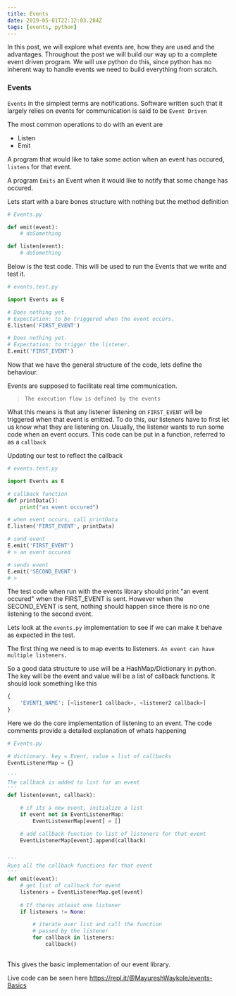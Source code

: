 ```yaml
---
title: Events
date: 2019-05-01T22:12:03.284Z
tags: [events, python]
---
```


In this post, we will explore what events are, how they are used and the advantages. Throughout the post we will build our way up to a complete event driven program.
We will use python do this, since python has no inherent way to handle events we need to build everything from scratch.


### Events
`Events` in the simplest terms are notifications.
Software written such that it largely relies on events for communication is said to be `Event Driven`

The most common operations to do with an event are

* Listen
* Emit

A program that would like to take some action when an event has occured, `listens` for that event.

A program `Emits` an Event when it would like to notify that some change has occured.


Lets start with a bare bones structure with nothing but the method definition
```python
# Events.py

def emit(event):
    # doSomething

def listen(event):
    # doSomething
```


Below is the test code. This will be used to run the Events that we write and test it.
```python
# events.test.py

import Events as E

# Does nothing yet.
# Expectation: to be triggered when the event occurs.
E.listen('FIRST_EVENT')

# Does nothing yet.
# Expectation: to trigger the listener.
E.emit('FIRST_EVENT')
```

Now that we have the general structure of the code, lets define the behaviour.

Events are supposed to facilitate real time communication.
> `The execution flow is defined by the events`

What this means is that any listener listening on `FIRST_EVENT` will be triggered when that event is emitted. To do this, our listeners have to first let us know what they are listening on. Usually, the listener wants to run some code when an event occurs. This code can be put in a function, referred to as a `callback`

Updating our test to reflect the callback
```python
# events.test.py

import Events as E

# callback function
def printData():
    print("an event occured")

# when event occurs, call printData
E.listen('FIRST_EVENT', printData)

# send event
E.emit('FIRST_EVENT')
# > an event occured

# sends event
E.emit('SECOND_EVENT')
# > 
```

The test code when run with the events library should print "an event occured" when the FIRST_EVENT is sent. However when the SECOND_EVENT is sent, nothing should happen since there is no one listening to the second event.

Lets look at the `events.py` implementation to see if we can make it behave as expected in the test.

The first thing we need is to map events to listeners.
`An event can have multiple listeners.`

So a good data structure to use will be a HashMap/Dictionary in python.
The key will be the event and value will be a list of callback functions.
It should look something like this
```python
{
    'EVENT1_NAME': [<listener1 callback>, <listener2 callback>]
}
```

Here we do the core implementation of listening to an event.
The code comments provide a detailed explanation of whats happening
```python
# Events.py

# dictionary. key = Event, value = list of callbacks
EventListenerMap = {}

'''
The callback is added to list for an event
'''
def listen(event, callback):

    # if its a new event, initialize a list
    if event not in EventListenerMap:
        EventListenerMap[event] = []

    # add callback function to list of listeners for that event
    EventListenerMap[event].append(callback)


'''
Runs all the callback functions for that event
'''
def emit(event):
    # get list of callback for event
    listeners = EventListenerMap.get(event)
    
    # If theres atleast one listener
    if listeners != None:

        # iterate over list and call the function 
        # passed by the listener
        for callback in listeners:
            callback()
    
```

This gives the basic implementation of our event library.


Live code can be seen here https://repl.it/@MayureshWaykole/events-Basics